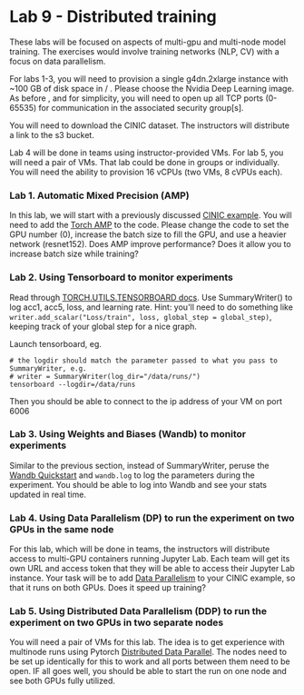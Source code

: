 # Lab 9 - Distributed training



These labs will be focused on aspects of multi-gpu and multi-node model training.
The exercises would involve training networks (NLP, CV) with a focus on data parallelism.

For labs 1-3, you will need to provision a single g4dn.2xlarge instance with ~100 GB of disk space in / . Please choose the Nvidia Deep Learning image.  As before , and for simplicity, you will need to open up all TCP ports (0-65535) for communication in the associated security group[s].

You will need to download the CINIC dataset. The instructors will distribute a link to the s3 bucket.

Lab 4 will be done in teams using instructor-provided VMs. For lab 5, you will need a pair of VMs. That lab could be done in groups or individually. You will need the ability to provision 16 vCPUs (two VMs, 8 cVPUs each).

### Lab 1. Automatic Mixed Precision (AMP)
In this lab, we will start with a previously discussed [CINIC example](cinic.ipynb). You will need to add the [Torch AMP](https://pytorch.org/docs/stable/amp.html) to the code.  Please change the code to set the GPU number (0), increase the batch size to fill the GPU, and use a heavier network (resnet152). Does AMP improve performance? Does it allow you to increase batch size while training?

### Lab 2. Using Tensorboard to monitor experiments
Read through [TORCH.UTILS.TENSORBOARD docs](https://pytorch.org/docs/stable/tensorboard.html). Use SummaryWriter() to log acc1, acc5, loss, and learning rate. Hint: you'll need to do something like `writer.add_scalar("Loss/train", loss, global_step = global_step)`, keeping track of your global step for a nice graph.

Launch tensorboard, eg.
```
# the logdir should match the parameter passed to what you pass to SummaryWriter, e.g.
# writer = SummaryWriter(log_dir="/data/runs/")
tensorboard --logdir=/data/runs
```
Then you should be able to connect to the ip address of your VM on port 6006

### Lab 3. Using Weights and Biases (Wandb) to monitor experiments
Similar to the previous section, instead of SummaryWriter, peruse the [Wandb Quickstart](https://docs.wandb.ai/quickstart) and `wandb.log` to log the parameters during the experiment. You should be able to log into Wandb and see your stats updated in real time.

### Lab 4. Using Data Parallelism (DP) to run the experiment on two GPUs in the same node
For this lab, which will be done in teams, the instructors will distribute access to multi-GPU containers running Jupyter Lab. Each team will get its own URL and access token that they will be able to access their Jupyter Lab instance. Your task will be to add [Data Parallelism](https://pytorch.org/tutorials/beginner/blitz/data_parallel_tutorial.html) to your CINIC example, so that it runs on both GPUs.  Does it speed up training?

### Lab 5. Using Distributed Data Parallelism (DDP) to run the experiment on two GPUs in two separate nodes
You will need a pair of VMs for this lab. The idea is to get experience with multinode runs using Pytorch [Distributed Data Parallel](https://pytorch.org/tutorials/intermediate/ddp_tutorial.html). The nodes need to be set up identically for this to work and all ports between them need to be open. IF all goes well, you should be able to start the run on one node and see both GPUs fully utilized.
